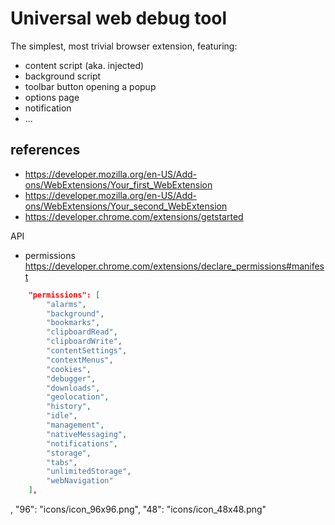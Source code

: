 # Universal web debug tool

The simplest, most trivial browser extension, featuring:
* content script (aka. injected)
* background script
* toolbar button opening a popup
* options page
* notification
* ...

## references

* https://developer.mozilla.org/en-US/Add-ons/WebExtensions/Your_first_WebExtension
* https://developer.mozilla.org/en-US/Add-ons/WebExtensions/Your_second_WebExtension
* https://developer.chrome.com/extensions/getstarted

API
* permissions https://developer.chrome.com/extensions/declare_permissions#manifest

```json
	"permissions": [
		"alarms",
		"background",
		"bookmarks",
		"clipboardRead",
		"clipboardWrite",
		"contentSettings",
		"contextMenus",
		"cookies",
		"debugger",
		"downloads",
		"geolocation",
		"history",
		"idle",
		"management",
		"nativeMessaging",
		"notifications",
		"storage",
		"tabs",
		"unlimitedStorage",
		"webNavigation"
	],
```
,
		"96": "icons/icon_96x96.png",
		"48": "icons/icon_48x48.png"
